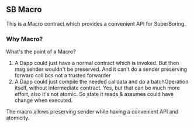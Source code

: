 ## SB Macro

This is a Macro contract which provides a convenient API for SuperBoring.

### Why Macro?

What's the point of a Macro?
1. A Dapp could just have a normal contract which is invoked.
But then msg.sender wouldn't be preserved. And it can't do a sender preserving forward call bcs not a trusted forwarder
2. A Dapp could just compile the needed calldata and do a batchOperation itself, without intermediate contract.
Yes, but that can be much more effort, also it's not atomic. So state it reads & assumes could have change when executed.

The macro allows preserving sender while having a convenient API and atomicity.

